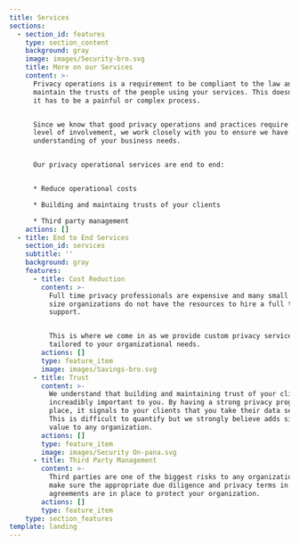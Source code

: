 ```yaml
---
title: Services
sections:
  - section_id: features
    type: section_content
    background: gray
    image: images/Security-bro.svg
    title: More on our Services
    content: >-
      Privacy operations is a requirement to be compliant to the law and to
      maintain the trusts of the people using your services. This doesn't mean
      it has to be a painful or complex process.


      Since we know that good privacy operations and practices require a high
      level of involvement, we work closely with you to ensure we have a strong
      understanding of your business needs. 


      Our privacy operational services are end to end:


      * Reduce operational costs

      * Building and maintaing trusts of your clients

      * Third party management
    actions: []
  - title: End to End Services
    section_id: services
    subtitle: ''
    background: gray
    features:
      - title: Cost Reduction
        content: >-
          Full time privacy professionals are expensive and many small to medium
          size organizations do not have the resources to hire a full time
          support.


          This is where we come in as we provide custom privacy services
          tailored to your organizational needs.
        actions: []
        type: feature_item
        image: images/Savings-bro.svg
      - title: Trust
        content: >-
          We understand that building and maintaining trust of your clients is
          increadibly important to you. By having a strong privacy program in
          place, it signals to your clients that you take their data seriously.
          This is difficult to quantify but we strongly believe adds significant
          value to any organization.
        actions: []
        type: feature_item
        image: images/Security On-pana.svg
      - title: Third Party Management
        content: >-
          Third parties are one of the biggest risks to any organization. We
          make sure the appropriate due diligence and privacy terms in
          agreements are in place to protect your organization.
        actions: []
        type: feature_item
    type: section_features
template: landing
---
```

